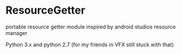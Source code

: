 # ResourceGetter
portable resource getter module inspired by android studios resource manager

Python 3.x and python 2.7 (for my friends in VFX still stuck with that)
